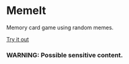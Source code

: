 # MemeIt
Memory card game using random memes.

[Try it out](https://mjprogramming.github.io/memeit/)
### WARNING: Possible sensitive content.
